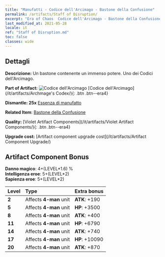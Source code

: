 ```yaml
---
title: "Manufatti - Codice dell'Arcimago - Bastone della Confusione"
permalink: /artifacts/Staff of Disruption/
excerpt: "Era of Chaos  Codice dell'Arcimago - Bastone della Confusione. Un bastone contenente un immenso potere. Uno dei Codici dell'Arcimago."
last_modified_at: 2021-05-28
locale: it
ref: "Staff of Disruption.md"
toc: false
classes: wide
---
```




## Dettagli

 **Descrizione:** Un bastone contenente un immenso potere. Uno dei Codici dell'Arcimago.

 **Part of Artifact:** ![Codice dell'Arcimago](/images/t/icon_artifact_34.png) [Codice dell'Arcimago](/it/artifacts/Archmage's Codex/){: .btn .btn--era4}

 **Dismantle: 25x** [Essenza di manufatto](/ItemsIT/con_905/)

 **Related Item**: [Bastone della Confusione](/ItemsIT/art_139/)

 **Quality:** [Violet Artifact Components](/it/artifacts/Violet Artifact Components/){: .btn .btn--era4}

 **Upgrade cost:** [Artifact component upgrade cost](/it/artifacts/Artifact Component Upgrade/)

## Artifact Component Bonus

  **Danno magico**: 4+(LEVEL\*1.6) %<br/>**Intelligenza eroe**: 5+(LEVEL\*2)<br/>**Sapienza eroe**: 5+(LEVEL\*2)

  |  Level  | Type |    Extra bonus  | 
  |:--------|:-----|:----------------| 
  | **2** | Affects **4-man** unit | **ATK**: +190 | 
  | **5** | Affects **4-man** unit | **HP**: +3500 | 
  | **8** | Affects **4-man** unit | **ATK**: +400 | 
  | **11** | Affects **4-man** unit | **HP**: +6790 | 
  | **14** | Affects **4-man** unit | **ATK**: +740 | 
  | **17** | Affects **4-man** unit | **HP**: +10090 | 
  | **20** | Affects **4-man** unit | **ATK**: +870 | 
